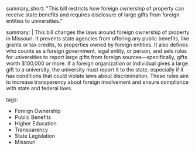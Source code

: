 summary_short: "This bill restricts how foreign ownership of property can receive state benefits and requires disclosure of large gifts from foreign entities to universities."

summary: |
  This bill changes the laws around foreign ownership of property in Missouri. It prevents state agencies from offering any public benefits, like grants or tax credits, to properties owned by foreign entities. It also defines who counts as a foreign government, legal entity, or person, and sets rules for universities to report large gifts from foreign sources—specifically, gifts worth $100,000 or more. If a foreign organization or individual gives a large gift to a university, the university must report it to the state, especially if it has conditions that could violate laws about discrimination. These rules aim to increase transparency about foreign involvement and ensure compliance with state and federal laws.

tags:
  - Foreign Ownership
  - Public Benefits
  - Higher Education
  - Transparency
  - State Legislation
  - Missouri
